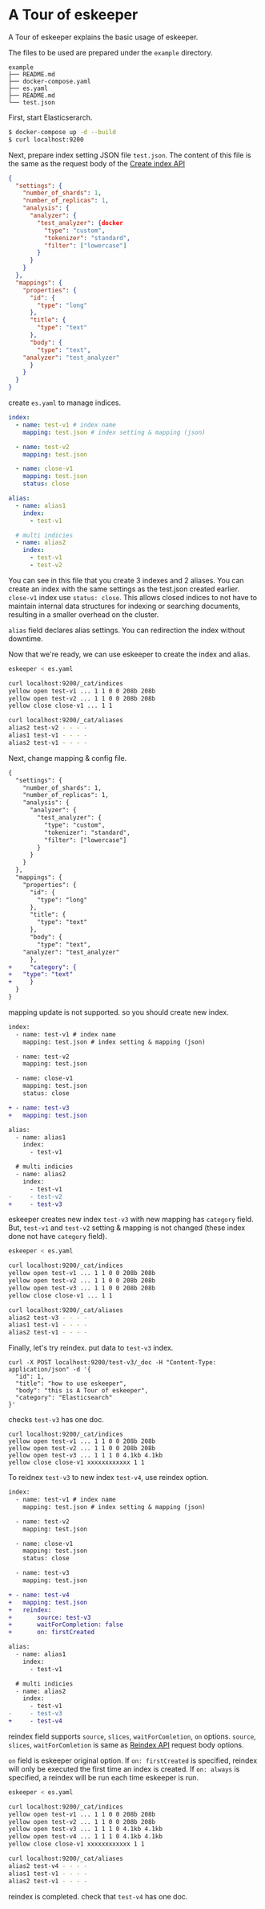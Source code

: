# A Tour of eskeeper

A Tour of eskeeper explains the basic usage of eskeeper.

The files to be used are prepared under the `example` directory.

```tree
example
├── README.md
├── docker-compose.yaml
├── es.yaml
├── README.md
└── test.json
```

First, start Elasticserarch.

```bash
$ docker-compose up -d --build
$ curl localhost:9200
```

Next, prepare index setting JSON file `test.json`. The content of this file is the same as the request body of the [Create index API](https://www.elastic.co/guide/en/elasticsearch/reference/current/indices-create-index.html)

```json
{
  "settings": {
    "number_of_shards": 1,
    "number_of_replicas": 1,
    "analysis": {
      "analyzer": {
        "test_analyzer": {docker
          "type": "custom",
          "tokenizer": "standard",
          "filter": ["lowercase"]
        }
      }
    }
  },
  "mappings": {
    "properties": {
      "id": {
        "type": "long"
      },
      "title": {
        "type": "text"
      },
      "body": {
        "type": "text",
	"analyzer": "test_analyzer"
      }
    }
  }
}
```

create `es.yaml` to manage indices.

```yaml
index:
  - name: test-v1 # index name
    mapping: test.json # index setting & mapping (json)

  - name: test-v2
    mapping: test.json

  - name: close-v1
    mapping: test.json
    status: close

alias:
  - name: alias1
    index:
      - test-v1

  # multi indicies
  - name: alias2
    index:
      - test-v1
      - test-v2
```

You can see in this file that you create 3 indexes and 2 aliases. You can create an index with the same settings as the test.json created earlier. `close-v1` index use `status: close`. This allows closed indices to not have to maintain internal data structures for indexing or searching documents, resulting in a smaller overhead on the cluster.

`alias` field declares alias settings. You can redirection the index without downtime.

Now that we're ready, we can use eskeeper to create the index and alias.

```bash
eskeeper < es.yaml

curl localhost:9200/_cat/indices
yellow open test-v1 ... 1 1 0 0 208b 208b
yellow open test-v2 ... 1 1 0 0 208b 208b
yellow close close-v1 ... 1 1

curl localhost:9200/_cat/aliases
alias2 test-v2 - - - -
alias1 test-v1 - - - -
alias2 test-v1 - - - -
```

Next, change mapping & config file.

```diff
{
  "settings": {
    "number_of_shards": 1,
    "number_of_replicas": 1,
    "analysis": {
      "analyzer": {
        "test_analyzer": {
          "type": "custom",
          "tokenizer": "standard",
          "filter": ["lowercase"]
        }
      }
    }
  },
  "mappings": {
    "properties": {
      "id": {
        "type": "long"
      },
      "title": {
        "type": "text"
      },
      "body": {
        "type": "text",
	"analyzer": "test_analyzer"
      },
+     "category": {
+	"type": "text"
+     }
  }
}
```

mapping update is not supported. so you should create new index.

```diff
index:
  - name: test-v1 # index name
    mapping: test.json # index setting & mapping (json)

  - name: test-v2
    mapping: test.json

  - name: close-v1
    mapping: test.json
    status: close

+ - name: test-v3
+   mapping: test.json

alias:
  - name: alias1
    index:
      - test-v1

  # multi indicies
  - name: alias2
    index:
      - test-v1
-     - test-v2
+     - test-v3
```

eskeeper creates new index ```test-v3``` with new mapping has `category` field. But, ```test-v1``` and ```test-v2``` setting & mapping is not changed (these index done not have `category` field).

```bash
eskeeper < es.yaml

curl localhost:9200/_cat/indices
yellow open test-v1 ... 1 1 0 0 208b 208b
yellow open test-v2 ... 1 1 0 0 208b 208b
yellow open test-v3 ... 1 1 0 0 208b 208b
yellow close close-v1 ... 1 1

curl localhost:9200/_cat/aliases
alias2 test-v3 - - - -
alias1 test-v1 - - - -
alias2 test-v1 - - - -
```

Finally, let's try reindex. put data to `test-v3` index.

```
curl -X POST localhost:9200/test-v3/_doc -H "Content-Type: application/json" -d '{
  "id": 1,
  "title": "how to use eskeeper",
  "body": "this is A Tour of eskeeper",
  "category": "Elasticsearch"
}'
```

checks `test-v3` has one doc.

```
curl localhost:9200/_cat/indices
yellow open test-v1 ... 1 1 0 0 208b 208b
yellow open test-v2 ... 1 1 0 0 208b 208b
yellow open test-v3 ... 1 1 1 0 4.1kb 4.1kb
yellow close close-v1 xxxxxxxxxxxx 1 1
```

To reidnex `test-v3` to new index `test-v4`, use reindex option.

```diff
index:
  - name: test-v1 # index name
    mapping: test.json # index setting & mapping (json)

  - name: test-v2
    mapping: test.json

  - name: close-v1
    mapping: test.json
    status: close

  - name: test-v3
    mapping: test.json

+ - name: test-v4
+   mapping: test.json
+   reindex:
+       source: test-v3
+       waitForCompletion: false
+       on: firstCreated

alias:
  - name: alias1
    index:
      - test-v1

  # multi indicies
  - name: alias2
    index:
      - test-v1
-     - test-v3
+     - test-v4
```

reindex field supports `source`, `slices`, `waitForComletion`, `on` options. `source`, `slices`, `waitForComletion` is same as [Reindex  API](https://www.elastic.co/guide/en/elasticsearch/reference/current/docs-reindex.html) request body options. 

`on` field is eskeeper original option. If `on: firstCreated` is specified, reindex will only be executed the first time an index is created. If `on: always` is specified, a reindex will be run each time eskeeper is run.

```bash
eskeeper < es.yaml

curl localhost:9200/_cat/indices
yellow open test-v1 ... 1 1 0 0 208b 208b
yellow open test-v2 ... 1 1 0 0 208b 208b
yellow open test-v3 ... 1 1 1 0 4.1kb 4.1kb
yellow open test-v4 ... 1 1 1 0 4.1kb 4.1kb
yellow close close-v1 xxxxxxxxxxxx 1 1

curl localhost:9200/_cat/aliases
alias2 test-v4 - - - -
alias1 test-v1 - - - -
alias2 test-v1 - - - -
```

reindex is completed. check that `test-v4` has one doc.
